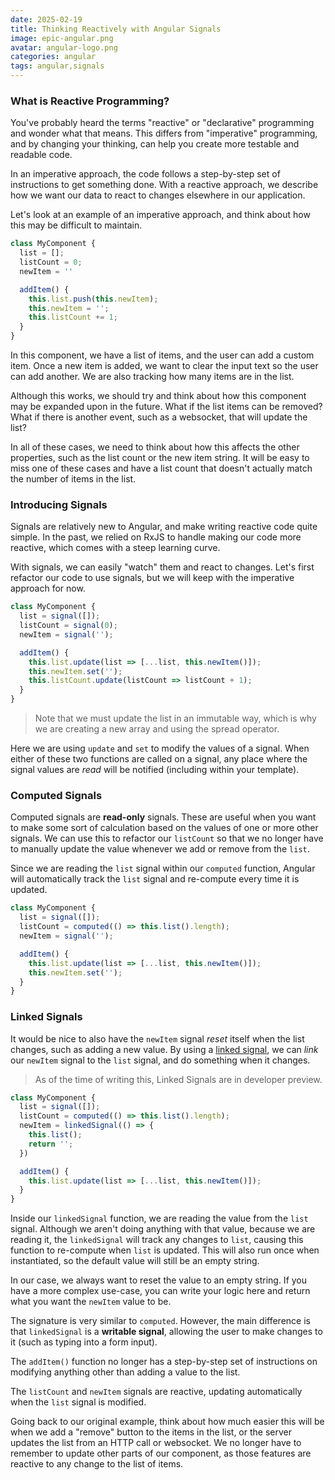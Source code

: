 ```yaml
---
date: 2025-02-19
title: Thinking Reactively with Angular Signals
image: epic-angular.png
avatar: angular-logo.png
categories: angular
tags: angular,signals
---
```


### What is Reactive Programming?

You've probably heard the terms "reactive" or "declarative" programming and wonder what that means. This differs
from "imperative" programming, and by changing your thinking, can help you create more testable and readable code.

In an imperative approach, the code follows a step-by-step set of instructions to get something done. With a
reactive approach, we describe how we want our data to react to changes elsewhere in our application.

Let's look at an example of an imperative approach, and think about how this may be difficult to maintain.

```ts
class MyComponent {
  list = [];
  listCount = 0;
  newItem = ''

  addItem() {
    this.list.push(this.newItem);
    this.newItem = '';
    this.listCount += 1;
  }
}
```

In this component, we have a list of items, and the user can add a custom item. Once a new item is added,
we want to clear the input text so the user can add another. We are also tracking how many items are in the list.

Although this works, we should try and think about how this component may be expanded upon in the future. What
if the list items can be removed? What if there is another event, such as a websocket, that will update the list?

In all of these cases, we need to think about how this affects the other properties, such as the list count or 
the new item string. It will be easy to miss one of these cases and have a list count that doesn't actually
match the number of items in the list.

### Introducing Signals

Signals are relatively new to Angular, and make writing reactive code quite simple. In the past, we relied on
RxJS to handle making our code more reactive, which comes with a steep learning curve.

With signals, we can easily "watch" them and react to changes. Let's first refactor our code to use signals,
but we will keep with the imperative approach for now.

```ts
class MyComponent {
  list = signal([]);
  listCount = signal(0);
  newItem = signal('');

  addItem() {
    this.list.update(list => [...list, this.newItem()]);
    this.newItem.set('');
    this.listCount.update(listCount => listCount + 1);
  }
}
```

> Note that we must update the list in an immutable way, which is why we are creating a new array and 
> using the spread operator.

Here we are using `update` and `set` to modify the values of a signal. When either of these two functions
are called on a signal, any place where the signal values are _read_ will be notified (including within your
template).

### Computed Signals

Computed signals are **read-only** signals. These are useful when you want to make some sort of calculation based
on the values of one or more other signals. We can use this to refactor our `listCount` so that we no longer
have to manually update the value whenever we add or remove from the `list`.

Since we are reading the `list` signal within our `computed` function, Angular will automatically track
the `list` signal and re-compute every time it is updated.

```ts
class MyComponent {
  list = signal([]);
  listCount = computed(() => this.list().length);
  newItem = signal('');

  addItem() {
    this.list.update(list => [...list, this.newItem()]);
    this.newItem.set('');
  }
}
```

### Linked Signals

It would be nice to also have the `newItem` signal _reset_ itself when the list changes, such as adding a new
value. By using a [linked signal](https://angular.dev/guide/signals/linked-signal), we can _link_ our `newItem`
signal to the `list` signal, and do something when it changes.

> As of the time of writing this, Linked Signals are in developer preview.

```ts
class MyComponent {
  list = signal([]);
  listCount = computed(() => this.list().length);
  newItem = linkedSignal(() => {
    this.list();
    return '';
  })

  addItem() {
    this.list.update(list => [...list, this.newItem()]);
  }
}
```

Inside our `linkedSignal` function, we are reading the value from the `list` signal. Although we aren't doing
anything with that value, because we are reading it, the `linkedSignal` will track any changes to `list`, causing
this function to re-compute when `list` is updated. This will also run once when instantiated, so the
default value will still be an empty string.

In our case, we always want to reset the value to an empty string. If you have a more complex use-case, you can
write your logic here and return what you want the `newItem` value to be.

The signature is very similar to `computed`. However, the main difference is that `linkedSignal` is a 
**writable signal**, allowing the user to make changes to it (such as typing into a form input).

The `addItem()` function no longer has a step-by-step set of instructions on modifying anything other than adding
a value to the list.

The `listCount` and `newItem` signals are reactive, updating automatically when the `list` signal is modified.

Going back to our original example, think about how much easier this will be when we add a "remove" button to the
items in the list, or the server updates the list from an HTTP call or websocket. We no longer have to remember
to update other parts of our component, as those features are reactive to any change to the list of items.